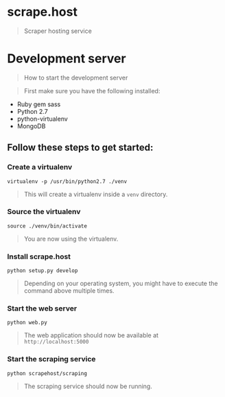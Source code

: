 # scrape.host
> Scraper hosting service

# Development server
> How to start the development server

> First make sure you have the following installed:

* Ruby gem sass
* Python 2.7
* python-virtualenv
* MongoDB

## Follow these steps to get started:

### Create a virtualenv

    virtualenv -p /usr/bin/python2.7 ./venv

> This will create a virtualenv inside a `venv` directory.

### Source the virtualenv

    source ./venv/bin/activate

> You are now using the virtualenv.

### Install scrape.host

    python setup.py develop

> Depending on your operating system, you might have to execute the command
> above multiple times.

### Start the web server

    python web.py

> The web application should now be available at `http://localhost:5000`

### Start the scraping service

    python scrapehost/scraping

> The scraping service should now be running.
